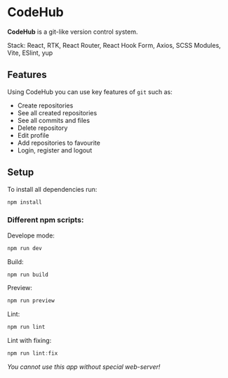 # CodeHub
**CodeHub** is a git-like version control system. 

Stack: React, RTK, React Router, React Hook Form, Axios, SCSS Modules, Vite, ESlint, yup

## Features
Using CodeHub you can use key features of `git` such as:
* Create repositories
* See all created repositories
* See all commits and files
* Delete repository
* Edit profile
* Add repositories to favourite
* Login, register and logout

## Setup

To install all dependencies run:
```js
npm install
```

### Different npm scripts: 

Develope mode:
```js
npm run dev
```

Build:
```js
npm run build
```

Preview:
```js
npm run preview
```

Lint:
```js
npm run lint
```

Lint with fixing:
```js
npm run lint:fix
```

*You cannot use this app without
special web-server!*
